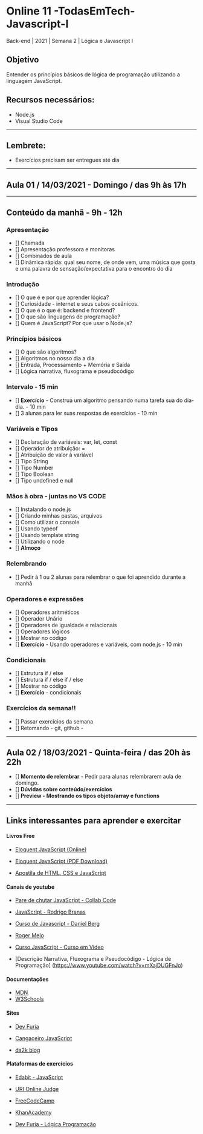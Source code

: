 # Online 11 -TodasEmTech- Javascript-I

 Back-end | 2021 | Semana 2 | Lógica e Javascript I

## Objetivo
Entender os princípios básicos de lógica de programação utilizando a linguagem JavaScript.

## Recursos necessários:
- Node.js
- Visual Studio Code
---

## Lembrete:
- Exercícios precisam ser entregues até dia

---
## Aula 01 / 14/03/2021 - Domingo / das 9h às 17h
---
## Conteúdo da manhã - 9h - 12h

### Apresentação
- [] Chamada
- [] Apresentação professora e monitoras
- [] Combinados de aula
- [] Dinâmica rápida: qual seu nome, de onde vem, uma música que gosta e uma palavra de sensação/expectativa para o encontro do dia 

### Introdução  
- [] O que é e por que aprender lógica?
- [] Curiosidade - internet e seus cabos oceânicos.
- [] O que é o que é: backend e frontend?
- [] O que são línguagens de programação?   
- [] Quem é JavaScript? Por que usar o Node.js? 

### Princípios básicos
- [] O que são algoritmos?
- [] Algoritmos no nosso dia a dia
- [] Entrada, Processamento + Memória e Saída
- [] Lógica narrativa, fluxograma e pseudocódigo  
### Intervalo - 15 min
- [] **Exercício** - Construa um algoritmo pensando numa tarefa sua do dia-dia. - 10 min
- [] 3 alunas para ler suas respostas de exercícios - 10 min

### Variáveis e Tipos
- [] Declaração de variáveis: var, let, const
- [] Operador de atribuição:  =
- [] Atribuição de valor à variável
- [] Tipo String
- [] Tipo Number
- [] Tipo Boolean
- [] Tipo undefined e null

### Mãos à obra - juntas no VS CODE
- [] Instalando o node.js
- [] Criando minhas pastas, arquivos
- [] Como utilizar o console
- [] Usando typeof
- [] Usando template string
- [] Utilizando o node
- [] **Almoço**

### Relembrando
- [] Pedir à 1 ou 2 alunas para relembrar o que foi aprendido durante a manhã

### Operadores e expressões
- [] Operadores aritméticos 
- [] Operador Unário
- [] Operadores de igualdade e relacionais
- [] Operadores lógicos 
- [] Mostrar no código 
- [] **Exercício** - Usando operadores e variáveis, com node.js  - 10 min 

### Condicionais 
- [] Estrutura if / else
- [] Estrutura if / else if / else
- [] Mostrar no código 
- [] **Exercício** - condicionais

### Exercícios da semana!!
- [] Passar exercícios da semana
- [] Retomando - git, github -
---

## Aula 02 / 18/03/2021 - Quinta-feira / das 20h às 22h

- [] **Momento de relembrar** - Pedir para alunas relembrarem aula de domingo. 
- [] **Dúvidas sobre conteúdo/exercícios**
- [] **Preview - Mostrando os tipos objeto/array e functions**

---


## Links interessantes para aprender e exercitar

#### Livros Free

- [Eloquent JavaScript (Online) ](https://braziljs.github.io/eloquente-javascript/)

- [Eloquent JavaScript (PDF Download)](https://github.com/braziljs/eloquente-javascript/blob/master/pdf/livro.pdf)

- [Apostila de HTML, CSS e JavaScript](https://www.caelum.com.br/apostila/apostila-html-css-javascript.pdf)


#### Canais de youtube

- [Pare de chutar JavaScript - Collab Code](https://www.youtube.com/watch?v=RrwkYVHxotk&-list=PLirko8T4cEmyQagmRU6f9HCMTpL6Qk2I8)

- [JavaScript -  Rodrigo Branas](https://www.youtube.com/watch?v=093dIOCNeIc&list=PLQCmSnNFVYnT1-oeDOSBnt164802rkegc)

- [Curso de Javascript - Daniel Berg](https://www.youtube.com/watch?v=pL9nX6Ac2Lc&list=PLbV6TI03ZWYVP6EByYoUxZJeZaqitHi9r)

- [Roger Melo](https://www.youtube.com/channel/UCmjDevp9Y8r-qi-xueD3Izg)

- [Curso JavaScript - Curso em Video](https://www.cursoemvideo.com/course/javascript/)

- [Descrição Narrativa, Fluxograma e Pseudocódigo - Lógica de Programação] (https://www.youtube.com/watch?v=mXajDUGFnJo)

#### Documentações

- [MDN](https://developer.mozilla.org/pt-BR/docs/Web/JavaScript)
- [W3Schools](https://www.w3schools.com/js/default.asp)

#### Sites 

- [Dev Furia ](http://devfuria.com.br/javascript/)

- [Cangaceiro JavaScript](http://cangaceirojavascript.com.br/)

- [da2k blog](https://blog.da2k.com.br/categories/javascript/)

#### Plataformas de exercícios

- [Edabit - JavaScript](https://edabit.com/challenges/javascript)

- [URI Online Judge](https://www.urionlinejudge.com.br/judge/pt/login?redirect=%2Fpt)

- [FreeCodeCamp](https://www.freecodecamp.org/ )

- [KhanAcademy](https://www.khanacademy.org/computing/computer-programming)

- [Dev Furia - Lógica Programação](http://devfuria.com.br/logica-de-programacao/)

